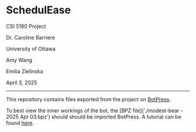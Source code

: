 # SchedulEase

CSI 5180 Project

Dr. Caroline Barriere

University of Ottawa

Amy Wang

Emilia Zielinska

April 3, 2025

---

This repository contains files exported from the project on [BotPress](https://botpress.com).

To best view the inner workings of the bot, the [BPZ file]('./modest-bear - 2025 Apr 03.bpz') should should be imported BotPress. A tutorial can be found [here](https://botpress.com/docs/import-export-bots).
